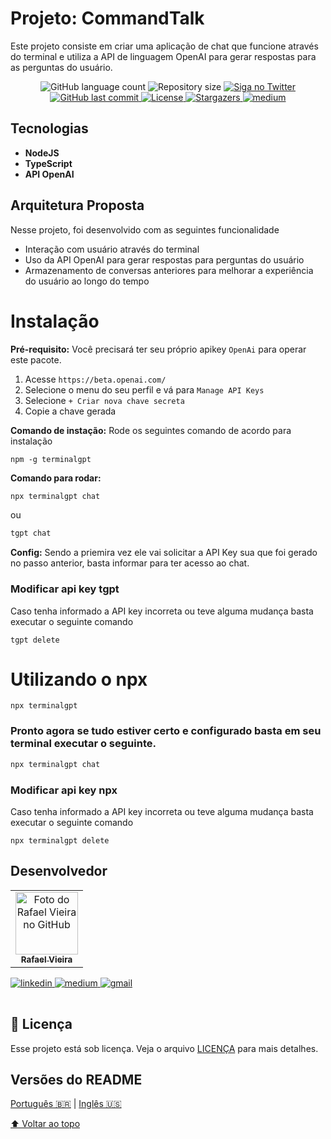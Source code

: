 # Projeto: CommandTalk

Este projeto consiste em criar uma aplicação de chat que funcione através do terminal e utiliza a API de linguagem OpenAI para gerar respostas para as perguntas do usuário.

<!--— Esses são exemplos. Veja https://shields.io para outras pessoas ou para personalizar este conjunto de escudos. Você pode querer incluir dependências, status do projeto e informações de licença aqui--->

<p align="center">
     <img alt="GitHub language count" src="https://img.shields.io/github/commit-status/rafaelrok/commandTalk/main/0d4a9c360f41bd33e2970edb2c3bdbec3ada6506?logo=git">
     <img alt="Repository size" src="https://img.shields.io/github/repo-size/rafaelrok/commandTalk?logo=github">
     <a href="https://twitter.com/RafaelV38440615">
      <img alt="Siga no Twitter" src="https://img.shields.io/twitter/url?url=https://github.com/rafaelrok/commandTalk/edit/main/README.md">
     </a>  
     <a href="https://github.com/ms-sales/README.md/commits/master">
      <img alt="GitHub last commit" src="https://img.shields.io/github/last-commit/rafaelrok/commandTalk">
     </a>
     <a href="https://github.com/rafaelrok/ms-sales/blob/main/LICENSE">
      <img alt="License" src="https://img.shields.io/hexpm/l/apa?logo=apache">
     </a>  
     <a href="https://github.com/tgmarinho/README-ecoleta/stargazers">
      <img alt="Stargazers" src="https://img.shields.io/github/stars/rafaelrok/commandTalk?style=social">
     </a>
     <a href="https://medium.com/@rafael">
      <img alt="medium" src="https://img.shields.io/twitter/url?label=Medium&logo=medium&style=social&url=https%3A%2F%2Fmedium.com%2F%40rafael.">
     </a>
  </p>

## Tecnologias

* **NodeJS**
* **TypeScript**
* **API OpenAI**


## Arquitetura Proposta

Nesse projeto, foi desenvolvido com as seguintes funcionalidade
* Interação com usuário através do terminal
* Uso da API OpenAI para gerar respostas para perguntas do usuário
* Armazenamento de conversas anteriores para melhorar a experiência do usuário ao longo do tempo

# Instalação

**Pré-requisito:**
Você precisará ter seu próprio apikey `OpenAi` para operar este pacote.

1. Acesse `https://beta.openai.com/`
2. Selecione o menu do seu perfil e vá para `Manage API Keys`
3. Selecione `+ Criar nova chave secreta`
4. Copie a chave gerada

**Comando de instação:** Rode os seguintes comando de acordo para instalação
```
npm -g terminalgpt
```

**Comando para rodar:**
```bash
npx terminalgpt chat
````
ou
```bash
tgpt chat
```
**Config:**
Sendo a priemira vez ele vai solicitar a API Key sua que foi gerado no passo anterior, basta informar para ter acesso ao chat.

### Modificar api key tgpt
Caso tenha informado a API key incorreta ou teve alguma mudança basta executar o seguinte comando
```
tgpt delete
```
# Utilizando o npx
```
npx terminalgpt
```
### Pronto agora se tudo estiver certo e configurado basta em seu terminal executar o seguinte.

```bash
npx terminalgpt chat
```
### Modificar api key npx
Caso tenha informado a API key incorreta ou teve alguma mudança basta executar o seguinte comando
```
npx terminalgpt delete
```

## Desenvolvedor
<table>
  <tr>
    <td align="center">
      <a href="#">
        <img src="https://avatars.githubusercontent.com/u/8467131?v=4" width="100px;" alt="Foto do Rafael Vieira no GitHub"/><br>
        <sub>
          <b>Rafael Vieira</b>
        </sub>
      </a>
    </td>
  </tr>
</table>
<table>
  <tr>
    <a href="https://www.linkedin.com/in/rafaelvieira-s/">
      <img alt="linkedin" src="https://img.shields.io/twitter/url?label=Linkedin&logo=linkedin&style=social&url=https%3A%2F%2Fwww.linkedin.com%2Fin%2Frafaelvieira-s%2F">
    </a>
    <a href="https://medium.com/@rafael">
      <img alt="medium" src="https://img.shields.io/twitter/url?label=Medium&logo=medium&style=social&url=https%3A%2F%2Fmedium.com%2F%40rafael.">
    </a>
    <a href = "mailto:rafaelrok25@gmail.com">
      <img alt="gmail" src="https://img.shields.io/twitter/url?label=gmail&logo=gmail&style=social&url=https%3A%2F%2Fmail.google.com%2F">
    </a>
  </tr>
</table>


## 📝 Licença

Esse projeto está sob licença. Veja o arquivo [LICENÇA](LICENSE.md) para mais detalhes.

##  Versões do README

[Português 🇧🇷](./README.md)  |  [Inglês 🇺🇸](./README-en.md) 

[⬆ Voltar ao topo](#CommandTalk)<br>
